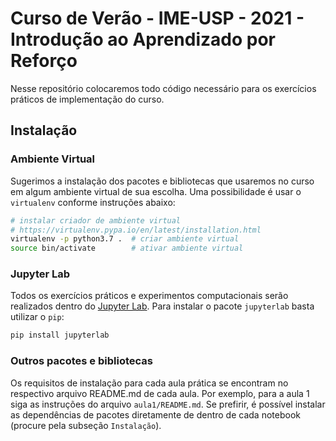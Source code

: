 # Curso de Verão - IME-USP - 2021 - Introdução ao Aprendizado por Reforço

Nesse repositório colocaremos todo código necessário para os exercícios práticos de implementação do curso.


## Instalação


### Ambiente Virtual

Sugerimos a instalação dos pacotes e bibliotecas que usaremos no curso em algum ambiente virtual de sua escolha. Uma possibilidade é usar o `virtualenv` conforme instruções abaixo:

```bash
# instalar criador de ambiente virtual
# https://virtualenv.pypa.io/en/latest/installation.html
virtualenv -p python3.7 .  # criar ambiente virtual
source bin/activate        # ativar ambiente virtual
```

### Jupyter Lab

Todos os exercícios práticos e experimentos computacionais serão realizados dentro do [Jupyter Lab](https://jupyter.org/). Para instalar o pacote `jupyterlab` basta utilizar o `pip`:

```bash
pip install jupyterlab
```

### Outros pacotes e bibliotecas

Os requisitos de instalação para cada aula prática se encontram no respectivo arquivo README.md de cada aula. Por exemplo, para a aula 1 siga as instruções do arquivo `aula1/README.md`. Se prefirir, é possível instalar as dependências de pacotes diretamente de dentro de cada notebook (procure pela subseção `Instalação`).
